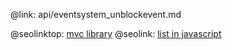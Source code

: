 @link: api/eventsystem_unblockevent.md

@seolinktop: [mvc library](https://webix.com)
@seolink: [list in javascript](https://webix.com/widget/list/)